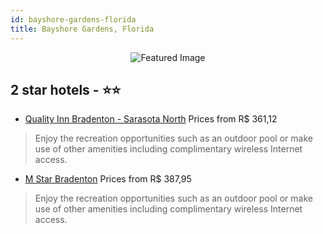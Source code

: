 ```yaml
---
id: bayshore-gardens-florida
title: Bayshore Gardens, Florida
---
```


<center><img src="https://i.travelapi.com/hotels/1000000/20000/16300/16280/9ce12424_z.jpg" alt="Featured Image" /></center>


##  2 star hotels - ⭐️⭐️

-    [Quality Inn Bradenton - Sarasota North](https://us.hurb.com/hotels/bayshore-gardens/quality-inn-bradenton-sarasota-north-JNP-JP235350?cmp=18055) Prices from R$ 361,12
   > Enjoy the recreation opportunities such as an outdoor pool or make use of other amenities including complimentary wireless Internet access.
-    [M Star Bradenton](https://us.hurb.com/hotels/bayshore-gardens/m-star-bradenton-JNP-JP405104?cmp=18055) Prices from R$ 387,95
   > Enjoy the recreation opportunities such as an outdoor pool or make use of other amenities including complimentary wireless Internet access.
